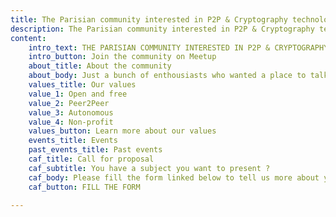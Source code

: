 ```yaml
---
title: The Parisian community interested in P2P & Cryptography technologies
description: The Parisian community interested in P2P & Cryptography technologies
content:
    intro_text: THE PARISIAN COMMUNITY INTERESTED IN P2P & CRYPTOGRAPHY TECHNOLOGIES
    intro_button: Join the community on Meetup
    about_title: About the community
    about_body: Just a bunch of enthousiasts who wanted a place to talk, exchange the latest news and share ideas around P2P & Cryptography technologies in Paris
    values_title: Our values
    value_1: Open and free
    value_2: Peer2Peer
    value_3: Autonomous
    value_4: Non-profit
    values_button: Learn more about our values
    events_title: Events
    past_events_title: Past events
    caf_title: Call for proposal
    caf_subtitle: You have a subject you want to present ?
    caf_body: Please fill the form linked below to tell us more about your idea
    caf_button: FILL THE FORM

---
```


